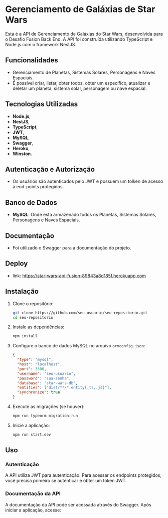 # Gerenciamento de Galáxias de Star Wars

Esta é a API de Gerenciamento de Galáxias do Star Wars, desenvolvida para o Desafio Fusion Back End. A API foi construída utilizando TypeScript e Node.js com o framework NestJS. 

## Funcionalidades

- Gerenciamento de Planetas, Sistemas Solares, Personagens e Naves Espaciais.
- É possível criar, listar, obter todos, obter um específico, atualizar e deletar um planeta, sistema solar, personagem ou nave espacial.

## Tecnologias Utilizadas

- **Node.js**,
- **NestJS**,
- **TypeScript**,
- **JWT**,
- **MySQL**,
- **Swagger**,
- **Heroku**,
- **Winston**.

## Autenticação e Autorização
- Os usuários são autenticados pelo JWT e possuem um tolken de acesso à end-points protegidos.

## Banco de Dados
- **MySQL**: Onde esta armazenado todos os Planetas, Sistemas Solares, Personagens e Naves Espaciais.

## Documentação
- Foi utilizado o Swagger para a documentação do projeto.

## Deploy
- link: https://star-wars-api-fusion-89843a8d185f.herokuapp.com

## Instalação

1. Clone o repositório:
    ```bash
    git clone https://github.com/seu-usuario/seu-repositorio.git
    cd seu-repositorio
    ```

2. Instale as dependências:
    ```bash
    npm install
    ```

3. Configure o banco de dados MySQL no arquivo `ormconfig.json`:
    ```json
    {
      "type": "mysql",
      "host": "localhost",
      "port": 3306,
      "username": "seu-usuario",
      "password": "sua-senha",
      "database": "star-wars-db",
      "entities": ["dist/**/*.entity{.ts,.js}"],
      "synchronize": true
    }
    ```

4. Execute as migrações (se houver):
    ```bash
    npm run typeorm migration:run
    ```

5. Inicie a aplicação:
    ```bash
    npm run start:dev
    ```

## Uso

### Autenticação

A API utiliza JWT para autenticação. Para acessar os endpoints protegidos, você precisa primeiro se autenticar e obter um token JWT.

### Documentação da API

A documentação da API pode ser acessada através do Swagger. Após iniciar a aplicação, acesse:
